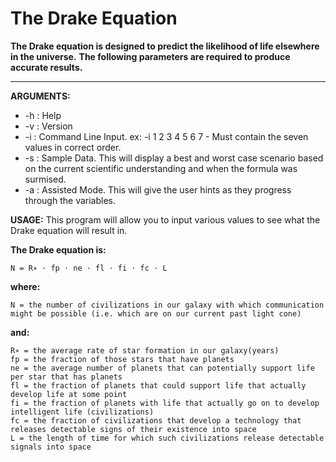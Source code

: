 # The Drake Equation #

**The Drake equation is designed to predict the likelihood of life elsewhere in the universe.**
**The following parameters are required to produce accurate results.**

--- 

**ARGUMENTS:**
   - -h : Help
   - -v : Version
   - -i : Command Line Input. ex: -i 1 2 3 4 5 6 7 - Must contain the seven values in correct order.
   - -s : Sample Data. This will display a best and worst case scenario based on the current scientific understanding and when the formula was surmised.
   - -a : Assisted Mode. This will give the user hints as they progress through the variables.
        

**USAGE:**
    This program will allow you to input various values to see what the Drake equation will result in.

**The Drake equation is:**

    N = R∗ ⋅ fp ⋅ ne ⋅ fl ⋅ fi ⋅ fc ⋅ L 

**where:**

    N = the number of civilizations in our galaxy with which communication might be possible (i.e. which are on our current past light cone)

**and:**

    R∗ = the average rate of star formation in our galaxy(years)
    fp = the fraction of those stars that have planets
    ne = the average number of planets that can potentially support life per star that has planets
    fl = the fraction of planets that could support life that actually develop life at some point
    fi = the fraction of planets with life that actually go on to develop intelligent life (civilizations)
    fc = the fraction of civilizations that develop a technology that releases detectable signs of their existence into space
    L = the length of time for which such civilizations release detectable signals into space